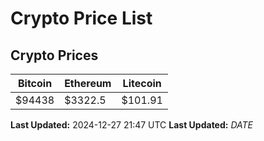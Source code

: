 # Crypto Price List

## Crypto Prices
| Bitcoin | Ethereum | Litecoin |
| ------- | -------- | -------- |
| $94438 | $3322.5 | $101.91 |
**Last Updated:** 2024-12-27 21:47 UTC
**Last Updated:** $DATE$
